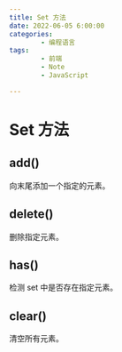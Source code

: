 ```yaml
---
title: Set 方法
date: 2022-06-05 6:00:00
categories:
        - 编程语言
tags:
        - 前端
        - Note
        - JavaScript

---
```


# Set 方法

## add()

向末尾添加一个指定的元素。

## delete()

删除指定元素。

## has()

检测 set 中是否存在指定元素。

## clear()

清空所有元素。
